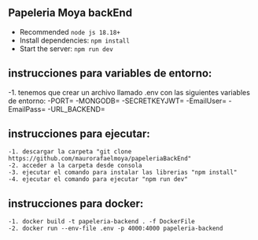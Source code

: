 ## Papeleria Moya backEnd
- Recommended `node js 18.18+`
- Install dependencies: `npm install` 
- Start the server: `npm run dev` 

## instrucciones para variables de entorno:
-1. tenemos que crear un archivo llamado .env con las siguientes variables de entorno:
    -PORT=
    -MONGODB=
    -SECRETKEYJWT=
    -EmailUser=
    -EmailPass=
    -URL_BACKEND=

## instrucciones para ejecutar:

```
-1. descargar la carpeta "git clone https://github.com/maurorafaelmoya/papeleriaBackEnd"
-2. acceder a la carpeta desde consola
-3. ejecutar el comando para instalar las librerias "npm install" 
-4. ejecutar el comando para ejecutar "npm run dev" 
```


## instrucciones para docker:
```
-1. docker build -t papeleria-backend . -f DockerFile 
-2. docker run --env-file .env -p 4000:4000 papeleria-backend
```